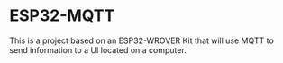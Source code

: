 # ESP32-MQTT
This is a project based on an ESP32-WROVER Kit that will use MQTT to send information to a UI located on a computer.

